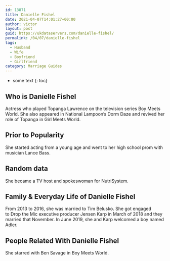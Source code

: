 ```yaml
---
id: 13871
title: Danielle Fishel
date: 2021-04-07T14:01:27+00:00
author: victor
layout: post
guid: https://ukdataservers.com/danielle-fishel/
permalink: /04/07/danielle-fishel
tags:
  - Husband
  - Wife
  - Boyfriend
  - Girlfriend
category: Marriage Guides
---
```


* some text
{: toc}


## Who is Danielle Fishel



Actress who played Topanga Lawrence on the television series Boy Meets World. She also appeared in National Lampoon&#8217;s Dorm Daze and revived her role of Topanga in Girl Meets World. 

                
                
                
## Prior to Popularity



She started acting from a young age and went to her high school prom with musician Lance Bass. 

                
                
                
## Random data



She became a TV host and spokeswoman for NutriSystem. 

                
                
                
## Family & Everyday Life of Danielle Fishel



From 2013 to 2016, she was married to Tim Belusko. She got engaged to Drop the Mic executive producer Jensen Karp in March of 2018 and they married that November. In June 2019, she and Karp welcomed a boy named Adler. 

                
                
                
## People Related With Danielle Fishel



She starred with Ben Savage in Boy Meets World.  

                
              
            
          
          
          